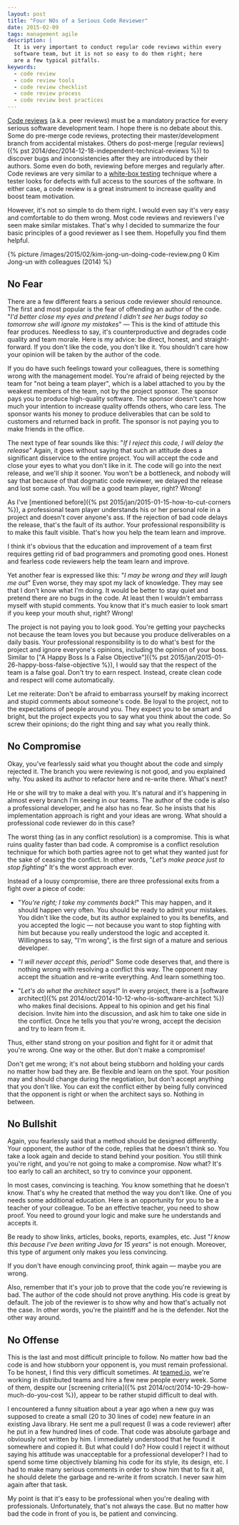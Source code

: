 ```yaml
---
layout: post
title: "Four NOs of a Serious Code Reviewer"
date: 2015-02-09
tags: management agile
description: |
  It is very important to conduct regular code reviews within every
  software team, but it is not so easy to do them right; here
  are a few typical pitfalls.
keywords:
  - code review
  - code review tools
  - code review checklist
  - code review process
  - code review best practices
---
```


[Code reviews](http://en.wikipedia.org/wiki/Code_review)
(a.k.a. peer reviews) must be a mandatory practice for every
serious software development team. I hope there is no debate about this. Some
do pre-merge code reviews, protecting their master/development branch from
accidental mistakes. Others do post-merge
[regular reviews]({% pst 2014/dec/2014-12-18-independent-technical-reviews %})
to discover bugs and inconsistencies after they are introduced by their
authors. Some even do both, reviewing before merges and regularly after. Code reviews
are very similar to a [white-box testing](http://en.wikipedia.org/wiki/White-box_testing)
technique where a tester looks for defects with full access to the sources of the software.
In either case, a code review is a great instrument to increase quality and
boost team motivation.

However, it's not so simple to do them right. I would even say it's
very easy and comfortable to do them wrong. Most code reviews
and reviewers I've seen make similar mistakes. That's why I decided
to summarize the four basic principles of a good reviewer as I see them.
Hopefully you find them helpful.

<!--more-->

{% picture /images/2015/02/kim-jong-un-doing-code-review.png 0 Kim Jong-un with colleagues (2014) %}

## No Fear

There are a few different fears a serious code reviewer should renounce.
The first and most popular is the fear of offending an author of the code.
"_I'd better close my eyes and pretend I didn't see her bugs today so tomorrow she will ignore my mistakes_" &mdash;
This is the kind of attitude this fear produces. Needless to say, it's
counterproductive and degrades code quality and team morale. Here is my advice:
be direct, honest, and straight-forward. If you don't like the code, you don't like it.
You shouldn't care how your opinion will be taken by the author of the code.

If you do have such feelings toward your colleagues, there is something
wrong with the management model. You're afraid of being rejected by the
team for "not being a team player", which is a label attached to you by
the weakest members of the team, not by the project sponsor. The sponsor
pays you to produce high-quality software. The sponsor doesn't care how much your
intention to increase quality offends others, who care less. The sponsor
wants his money to produce deliverables that can be sold to customers and
returned back in profit. The sponsor is not paying you to make friends in
the office.

The next type of fear sounds like this: "_If I reject this code, I will delay the release_"
Again, it goes without saying that such an attitude does a significant disservice to the entire project.
You will accept the code and close your eyes to what you don't like
in it. The code will go into the next release, and we'll ship it sooner.
You won't be a bottleneck, and nobody will say that because of that
dogmatic code reviewer, we delayed the release and lost some cash. You will
be a good team player, right? Wrong!

As I've [mentioned before]({% pst 2015/jan/2015-01-15-how-to-cut-corners %}), a professional
team player understands his or her personal role in a project and doesn't cover
anyone's ass. If the rejection of bad code delays the release, that's
the fault of its author. Your professional responsibility is to make this fault visible.
That's how you help the team learn and improve.

I think it's obvious that the education and improvement of a team first requires
getting rid of bad programmers and promoting good ones. Honest and fearless
code reviewers help the team learn and improve.

Yet another fear is expressed like this: "_I may be wrong and they will laugh me out_"
Even worse, they may spot my lack of knowledge. They may
see that I don't know what I'm doing. It would be better to stay quiet and pretend
there are no bugs in the code. At least then I wouldn't embarrass myself
with stupid comments. You know that it's much easier to look smart if you keep
your mouth shut, right? Wrong!

The project is not paying you to look good. You're getting your paychecks
not because the team loves you but because you produce deliverables on
a daily basis. Your professional responsibility is to do what's best
for the project and ignore everyone's opinions, including the opinion of your
boss. Similar to ["A Happy Boss Is a False Objective"]({% pst 2015/jan/2015-01-26-happy-boss-false-objective %}),
I would say that the respect of the team is a false goal. Don't try to earn respect.
Instead, create clean code and respect will come automatically.

Let me reiterate: Don't be afraid to embarrass yourself by making incorrect and stupid comments
about someone's code. Be loyal to the project, not to the expectations of
people around you. They expect you to be smart and bright, but the project
expects you to say what you think about the code. So screw their opinions;
do the right thing and say what you really think.

## No Compromise

Okay, you've fearlessly said what you thought about the code and simply rejected it.
The branch you were reviewing is not good, and you explained why. You asked
its author to refactor here and re-write there. What's next?

He or she will try to make a deal with you. It's natural and it's
happening in almost every branch I'm seeing in our teams. The author of the
code is also a professional developer, and he also has no fear. So he insists
that his implementation approach is right and your ideas are wrong. What
should a professional code reviewer do in this case?

The worst thing (as in any conflict resolution) is a compromise. This is what
ruins quality faster than bad code. A compromise
is a conflict resolution technique for which both parties agree not to get
what they wanted just for the sake of ceasing the conflict. In other words,
"_Let's make peace just to stop fighting_" It's the worst approach ever.

Instead of a lousy compromise, there are three professional exits from a fight
over a piece of code:

 * "_You're right; I take my comments back!_" This may happen, and it should
 happen very often. You should be ready to admit your mistakes. You didn't like
 the code, but its author explained to you its benefits, and you accepted
 the logic &mdash; not because you want to stop fighting with him but because
 you really understood the logic and accepted it. Willingness to say, "I'm wrong",
 is the first sign of a mature and serious developer.

 * "_I will never accept this, period!_" Some code deserves that, and there
 is nothing wrong with resolving a conflict this way. The opponent may accept
 the situation and re-write everything. And learn something too.

 * "_Let's do what the architect says!_" In every project, there is
 a [software architect]({% pst 2014/oct/2014-10-12-who-is-software-architect %})
 who makes final decisions. Appeal to his opinion and get his final decision.
 Invite him into the discussion, and ask him to take one side in the conflict. Once
 he tells you that you're wrong, accept the decision and try to learn from it.

Thus, either stand strong on your position and fight for it or admit that you're
wrong. One way or the other. But don't make a compromise!

Don't get me wrong; it's not about being stubborn and holding your cards
no matter how bad they are. Be flexible and learn on the spot. Your position
may and should change during the negotiation, but don't accept anything that
you don't like. You can exit the conflict either by being fully convinced that the
opponent is right or when the architect says so. Nothing in between.

## No Bullshit

Again, you fearlessly said that a method should be designed differently.
Your opponent, the author of the code, replies that he doesn't think so.
You take a look again and decide to stand behind your position. You still think
you're right, and you're not going to make a compromise. Now what?
It's too early to call an architect, so try to convince your opponent.

In most cases, convincing is teaching. You know something that he doesn't know.
That's why he created that method the way you don't like. One of you needs
some additional education. Here is an opportunity for you to be a teacher
of your colleague. To be an effective teacher, you need to show proof. You
need to ground your logic and make sure he understands and accepts it.

Be ready to show links, articles, books, reports, examples, etc. Just
"_I know this because I've been writing Java for 15 years_" is not enough. Moreover,
this type of argument only makes you less convincing.

If you don't have enough convincing proof, think again &mdash; maybe you are wrong.

Also, remember that it's your job to prove that the code you're reviewing
is bad. The author of the code should not prove anything. His code is great
by default. The job of the reviewer is to show why and how that's actually not the case.
In other words, you're the plaintiff and he is the defender. Not the other way around.

## No Offense

This is the last and most difficult principle to follow. No matter how bad the
code is and how stubborn your opponent is, you must remain professional. To be honest,
I find this very difficult sometimes. At [teamed.io](http://www.teamed.io),
we're working in distributed teams and hire a few new people every week. Some
of them, despite our [screening criteria]({% pst 2014/oct/2014-10-29-how-much-do-you-cost %}),
appear to be rather <span class="strike">stupid</span> difficult to deal with.

I encountered a funny situation about a year ago when a new guy was supposed to
create a small (20 to 30 lines of code) new feature in an existing Java library. He sent me a pull
request (I was a code reviewer) after he put in a few hundred lines of code.
That code was absolute garbage and obviously not written by him. I immediately
understood that he found it somewhere and copied it. But what could I do?
How could I reject it without saying his attitude was unacceptable
for a professional developer? I had to spend some time objectively blaming
his code for its style, its design, etc. I had to make many serious
comments in order to show him that to fix it all, he should
delete the garbage and re-write it from scratch. I never saw him again
after that task.

My point is that it's easy to be professional when you're dealing with
professionals. Unfortunately, that's not always the case. But no matter how
bad the code in front of you is, be patient and convincing.
